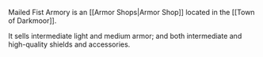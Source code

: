 Mailed Fist Armory is an [[Armor Shops|Armor Shop]] located in the [[Town of Darkmoor]].

It sells intermediate light and medium armor; and both intermediate and high-quality shields and accessories.

